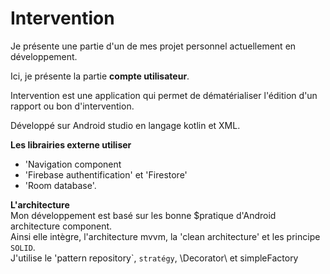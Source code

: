 # Intervention
Je présente une partie d'un de mes projet personnel actuellement en développement.

Ici, je présente la partie __compte utilisateur__.

Intervention est une application qui permet de dématérialiser l'édition d'un rapport ou bon d'intervention.

Développé sur Android studio en langage kotlin et XML.

__Les librairies externe utiliser__
 * 'Navigation component
 * 'Firebase authentification' et 'Firestore'
 * 'Room database'.

__L'architecture__    
Mon développement est basé sur les bonne $pratique d'Android architecture component.  
Ainsi elle intègre, l'architecture mvvm, la 'clean architecture' et les principe `SOLID`.  
J'utilise le 'pattern repository`, ``stratégy``, \Decorator\ et simpleFactory

